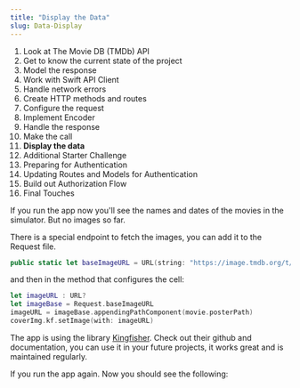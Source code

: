 ```yaml
---
title: "Display the Data"
slug: Data-Display
---
```


1. Look at The Movie DB (TMDb) API
1. Get to know the current state of the project
1. Model the response
1. Work with Swift API Client
1. Handle network errors 
1. Create HTTP methods and routes
1. Configure the request
1. Implement Encoder 
1. Handle the response
1. Make the call 
1. **Display the data**
1. Additional Starter Challenge
1. Preparing for Authentication
1. Updating Routes and Models for Authentication
1. Build out Authorization Flow
1. Final Touches

If you run the app now you'll see the names and dates of the movies in the simulator. But no images so far.

There is a special endpoint to fetch the images, you can add it to the Request file.

```Swift
public static let baseImageURL = URL(string: "https://image.tmdb.org/t/p/w500")!
```

and then in the method that configures the cell:

```Swift
let imageURL : URL?
let imageBase = Request.baseImageURL
imageURL = imageBase.appendingPathComponent(movie.posterPath)
coverImg.kf.setImage(with: imageURL)
```

The app is using the library [Kingfisher](https://github.com/onevcat/Kingfisher). Check out their github and documentation, you can use it in your future projects, it works great and is maintained regularly.

If you run the app again. Now you should see the following: